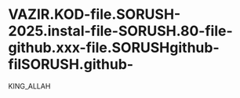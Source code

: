 # VAZIR.KOD-file.SORUSH-2025.instal-file-SORUSH.80-file-github.xxx-file.SORUSHgithub-filSORUSH.github-
KING_ALLAH
